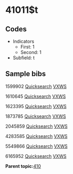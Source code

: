 # 41011$t

## Codes

-   Indicators
    -   First: 1
    -   Second: 1
-   Subfield: t

## Sample bibs

1599902 [Quicksearch](https://search.library.yale.edu/catalog/1599902) [VXWS](http://prodorbis.library.yale.edu:7014/vxws/GetHoldingsService?bibId=1599902)

1610645 [Quicksearch](https://search.library.yale.edu/catalog/1610645) [VXWS](http://prodorbis.library.yale.edu:7014/vxws/GetHoldingsService?bibId=1610645)

1623395 [Quicksearch](https://search.library.yale.edu/catalog/1623395) [VXWS](http://prodorbis.library.yale.edu:7014/vxws/GetHoldingsService?bibId=1623395)

1873785 [Quicksearch](https://search.library.yale.edu/catalog/1873785) [VXWS](http://prodorbis.library.yale.edu:7014/vxws/GetHoldingsService?bibId=1873785)

2045859 [Quicksearch](https://search.library.yale.edu/catalog/2045859) [VXWS](http://prodorbis.library.yale.edu:7014/vxws/GetHoldingsService?bibId=2045859)

4283585 [Quicksearch](https://search.library.yale.edu/catalog/4283585) [VXWS](http://prodorbis.library.yale.edu:7014/vxws/GetHoldingsService?bibId=4283585)

5549866 [Quicksearch](https://search.library.yale.edu/catalog/5549866) [VXWS](http://prodorbis.library.yale.edu:7014/vxws/GetHoldingsService?bibId=5549866)

6165952 [Quicksearch](https://search.library.yale.edu/catalog/6165952) [VXWS](http://prodorbis.library.yale.edu:7014/vxws/GetHoldingsService?bibId=6165952)

**Parent topic:**[410](../../tags/410/410.md)

